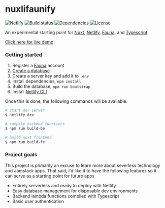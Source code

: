 # nuxlifaunify

[![Netlify](https://img.shields.io/netlify/1f179ae9-7f19-4498-a9fc-853927994842)](https://nuxlifaunify.netlify.app/)
[![Build status](https://img.shields.io/github/workflow/status/scottbedard/nuxlifaunify/Test)](https://github.com/scottbedard/nuxlifaunify/actions?query=workflow%3ATest)
[![Dependencies](https://img.shields.io/david/scottbedard/nuxlifaunify)](https://david-dm.org/scottbedard/nuxlifaunify)
[![License](https://img.shields.io/github/license/scottbedard/nuxlifaunify?color=blue)](https://github.com/scottbedard/nuxlifaunify/blob/master/LICENSE)

An experimental starting point for [Nuxt](https://nuxtjs.org/), [Netlify](https://www.netlify.com/), [Fauna](https://fauna.com/), and [Typescript](https://www.typescriptlang.org/).

[Click here for live demo](https://nuxlifaunify.netlify.app/)

### Getting started

1. Register a [Fauna](https://fauna.com/) account
2. [Create a database](https://docs.fauna.com/fauna/current/start/cloud#create-db)
3. Create a server key and add it to `.env`
4. Install dependencies, `npm install`
5. Build the database, `npm run bootstrap`
6. Install [Netlify CLI](https://docs.netlify.com/cli/get-started/#installation)

Once this is done, the following commands will be available.

```bash
# start dev server
$ netlify dev

# compile backend functions
$ npm run build-be

# build nuxt frontend
$ npm run build-fe
```

### Project goals

This project is primarily an excuse to learn more about severless technology and Jamstack apps. That said, I'd like it to have the following features so it can serve as a starting point for future apps.

- Entirely serverless and ready to deploy with Netlify
- Easy database management for disposable dev environments
- Backend lambda functions compiled with Typescript
- Basic user authentication
